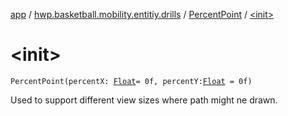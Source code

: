 [app](../../index.md) / [hwp.basketball.mobility.entitiy.drills](../index.md) / [PercentPoint](index.md) / [&lt;init&gt;](.)

# &lt;init&gt;

`PercentPoint(percentX: `[`Float`](https://kotlinlang.org/api/latest/jvm/stdlib/kotlin/-float/index.html)` = 0f, percentY: `[`Float`](https://kotlinlang.org/api/latest/jvm/stdlib/kotlin/-float/index.html)` = 0f)`

Used to support different view sizes where path might ne drawn.

